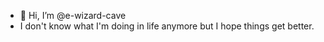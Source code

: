 - 👋 Hi, I’m @e-wizard-cave
- I don't know what I'm doing in life anymore but I hope things get better.
